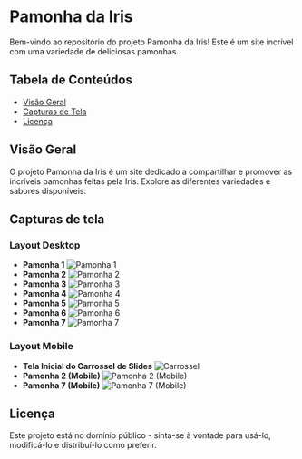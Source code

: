 # Pamonha da Iris

Bem-vindo ao repositório do projeto Pamonha da Iris! Este é um site incrível com uma variedade de deliciosas pamonhas.

## Tabela de Conteúdos

- [Visão Geral](#visão-geral)
- [Capturas de Tela](#capturas-de-tela)
- [Licença](#licença)

## Visão Geral

O projeto Pamonha da Iris é um site dedicado a compartilhar e promover as incríveis pamonhas feitas pela Iris. Explore as diferentes variedades e sabores disponíveis.

## Capturas de tela

### Layout Desktop

- **Pamonha 1**
  ![Pamonha 1](https://github.com/duodevssp/pamonha-da-iris/assets/153000935/498dda82-8f78-4120-8d2f-38de38331551)
- **Pamonha 2**
  ![Pamonha 2](https://github.com/duodevssp/pamonha-da-iris/assets/153000935/b8bbc86e-69d9-44db-8ac5-a98caa15f221)
- **Pamonha 3**
  ![Pamonha 3](https://github.com/duodevssp/pamonha-da-iris/assets/153000935/72b169c6-4bf4-4aad-90cc-f49e0521de46)
- **Pamonha 4**
  ![Pamonha 4](https://github.com/duodevssp/pamonha-da-iris/assets/153000935/b69af934-f432-4983-9839-5f03777389f6)
- **Pamonha 5**
  ![Pamonha 5](https://github.com/duodevssp/pamonha-da-iris/assets/153000935/7b1ecdb4-f122-4dd4-9dfd-5cae6d00c5e1)
- **Pamonha 6**
  ![Pamonha 6](https://github.com/duodevssp/pamonha-da-iris/assets/153000935/87910cbd-55d9-4ab1-9623-3e6507426d4b)
- **Pamonha 7**
  ![Pamonha 7](https://github.com/duodevssp/pamonha-da-iris/assets/153000935/c4ba7091-b23f-4687-a90c-0b6e6176d8d7)

### Layout Mobile

- **Tela Inicial do Carrossel de Slides**
  ![Carrossel](https://github.com/duodevssp/pamonha-da-iris/assets/153000935/1cb7845c-c848-45bb-9b44-084e4b6ac0bf)
- **Pamonha 2 (Mobile)**
  ![Pamonha 2 (Mobile)](https://github.com/duodevssp/pamonha-da-iris/assets/153000935/98d9b433-ddf4-4a78-93c2-5a9f423e52fc)
- **Pamonha 7 (Mobile)**
  ![Pamonha 7 (Mobile)](https://github.com/duodevssp/pamonha-da-iris/assets/153000935/8800c549-70b0-465c-8e72-e47418c6c3c6)

## Licença

Este projeto está no domínio público - sinta-se à vontade para usá-lo, modificá-lo e distribuí-lo como preferir.
